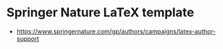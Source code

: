 # Springer Nature LaTeX template

- <https://www.springernature.com/gp/authors/campaigns/latex-author-support>